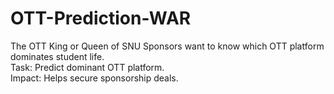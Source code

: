 # OTT-Prediction-WAR
The OTT King or Queen of SNU  Sponsors want to know which OTT platform dominates student life.  
Task: Predict dominant OTT platform.   
Impact: Helps secure sponsorship deals.
